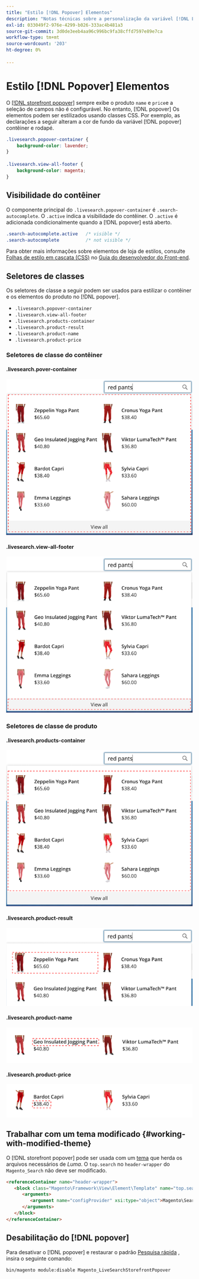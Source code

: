 ```yaml
---
title: "Estilo [!DNL Popover] Elementos"
description: "Notas técnicas sobre a personalização da variável [!DNL Live Search storefront popover]"
exl-id: 033049f2-976e-4299-b026-333ac4b481a3
source-git-commit: 3d0de3eeb4aa96c996bc9fa38cffd7597e89e7ca
workflow-type: tm+mt
source-wordcount: '203'
ht-degree: 0%

---
```


# Estilo [!DNL Popover] Elementos

O [[!DNL storefront popover]](storefront-popover.md) sempre exibe o produto `name` e `price`e a seleção de campos não é configurável. No entanto, [!DNL popover] Os elementos podem ser estilizados usando classes CSS. Por exemplo, as declarações a seguir alteram a cor de fundo da variável [!DNL popover] contêiner e rodapé.

```css
.livesearch.popover-container {
    background-color: lavender;
}

.livesearch.view-all-footer {
    background-color: magenta;
}
```

## Visibilidade do contêiner

O componente principal do `.livesearch.popover-container` é `.search-autocomplete`.  O `.active` indica a visibilidade do contêiner. O `.active` é adicionada condicionalmente quando a [!DNL popover] está aberto.

```css
.search-autocomplete.active   /* visible */
.search-autocomplete          /* not visible */
```

Para obter mais informações sobre elementos de loja de estilos, consulte [Folhas de estilo em cascata (CSS)](https://developer.adobe.com/commerce/frontend-core/guide/css/) no [Guia do desenvolvedor do Front-end](https://developer.adobe.com/commerce/frontend-core/guide/).

## Seletores de classes

Os seletores de classe a seguir podem ser usados para estilizar o contêiner e os elementos do produto no [!DNL popover].

* `.livesearch.popover-container`
* `.livesearch.view-all-footer`
* `.livesearch.products-container`
* `.livesearch.product-result`
* `.livesearch.product-name`
* `.livesearch.product-price`

### Seletores de classe do contêiner

#### .livesearch.pover-container

![[!DNL Popover] container](assets/livesearch-popover-container.png)

#### .livesearch.view-all-footer

![Exibir todo o rodapé](assets/livesearch-view-all-footer.png)

### Seletores de classe de produto

#### .livesearch.products-container

![Contêiner de produto](assets/livesearch-product-container.png)

#### .livesearch.product-result

![Resultado do produto](assets/livesearch-product-result.png)

#### .livesearch.product-name

![Nome do produto](assets/livesearch-product-name.png)

#### .livesearch.product-price

![Preço do produto](assets/livesearch-product-price.png)

## Trabalhar com um tema modificado {#working-with-modified-theme}

O [!DNL storefront popover] pode ser usada com um [tema](https://developer.adobe.com/commerce/frontend-core/guide/themes/) que herda os arquivos necessários de *Luma*. O `top.search` no `header-wrapper` do `Magento_Search` não deve ser modificado.

```html
<referenceContainer name="header-wrapper">
   <block class="Magento\Framework\View\Element\Template" name="top.search" as="topSearch" template="Magento_Search::form.mini.phtml">
      <arguments>
         <argument name="configProvider" xsi:type="object">Magento\Search\ViewModel\ConfigProvider</argument>
      </arguments>
   </block>
</referenceContainer>
```

## Desabilitação do [!DNL popover]

Para desativar o [!DNL popover] e restaurar o padrão [Pesquisa rápida](https://experienceleague.adobe.com/docs/commerce-admin/catalog/catalog/search/search.html#quick-search) , insira o seguinte comando:

```bash
bin/magento module:disable Magento_LiveSearchStorefrontPopover
```
